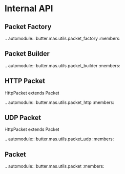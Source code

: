 Internal API
============

Packet Factory
--------------

.. automodule:: butter.mas.utils.packet_factory
   :members:

Packet Builder
--------------

.. automodule:: butter.mas.utils.packet_builder
   :members:

HTTP Packet
-----------
HttpPacket extends Packet

.. automodule:: butter.mas.utils.packet_http
   :members:

UDP Packet
----------
HttpPacket extends Packet

.. automodule:: butter.mas.utils.packet_udp
   :members:

Packet
------

.. automodule:: butter.mas.utils.packet
   :members:
